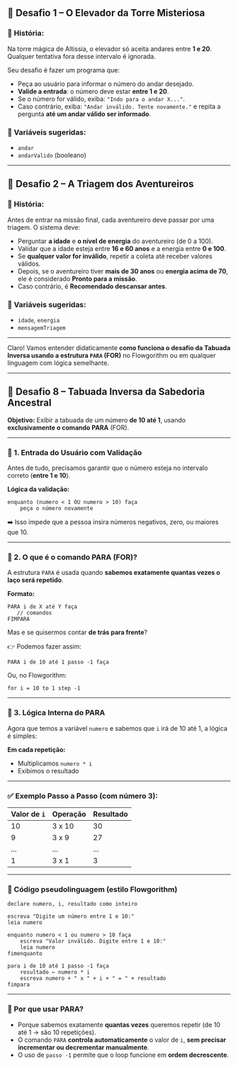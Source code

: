 ## 🧠 Desafio 1 – **O Elevador da Torre Misteriosa**

### 📝 História:
Na torre mágica de Altissia, o elevador só aceita andares entre **1 e 20**. Qualquer tentativa fora desse intervalo é ignorada.

Seu desafio é fazer um programa que:
- Peça ao usuário para informar o número do andar desejado.
- **Valide a entrada**: o número deve estar **entre 1 e 20**.
- Se o número for válido, exiba: `"Indo para o andar X..."`.
- Caso contrário, exiba: `"Andar inválido. Tente novamente."` e repita a pergunta **até um andar válido ser informado**.

### 🧩 Variáveis sugeridas:
- `andar`
- `andarValido` (booleano)

---

## 🧠 Desafio 2 – **A Triagem dos Aventureiros**

### 📝 História:
Antes de entrar na missão final, cada aventureiro deve passar por uma triagem. O sistema deve:
- Perguntar **a idade** e **o nível de energia** do aventureiro (de 0 a 100).
- Validar que a idade esteja entre **16 e 60 anos** e a energia entre **0 e 100**.
- Se **qualquer valor for inválido**, repetir a coleta até receber valores válidos.
- Depois, se o aventureiro tiver **mais de 30 anos** ou **energia acima de 70**, ele é considerado **Pronto para a missão**.
- Caso contrário, é **Recomendado descansar antes**.

### 🧩 Variáveis sugeridas:
- `idade`, `energia`
- `mensagemTriagem`

---
Claro! Vamos entender didaticamente **como funciona o desafio da Tabuada Inversa usando a estrutura `PARA` (FOR)** no Flowgorithm ou em qualquer linguagem com lógica semelhante.

---

## 🧠 Desafio 8 – **Tabuada Inversa da Sabedoria Ancestral**  
**Objetivo:** Exibir a tabuada de um número **de 10 até 1**, usando **exclusivamente o comando PARA** (FOR).

---

### 🧩 1. **Entrada do Usuário com Validação**

Antes de tudo, precisamos garantir que o número esteja no intervalo correto (**entre 1 e 10**).

**Lógica da validação:**
```plaintext
enquanto (numero < 1 OU numero > 10) faça
    peça o número novamente
```

➡️ Isso impede que a pessoa insira números negativos, zero, ou maiores que 10.

---

### 🧩 2. **O que é o comando PARA (FOR)?**

A estrutura `PARA` é usada quando **sabemos exatamente quantas vezes o laço será repetido**.

**Formato:**
```plaintext
PARA i de X até Y faça
   // comandos
FIMPARA
```

Mas e se quisermos contar **de trás para frente**?

👉 Podemos fazer assim:

```plaintext
PARA i de 10 até 1 passo -1 faça
```

Ou, no Flowgorithm:
```plaintext
for i = 10 to 1 step -1
```

---

### 🧩 3. **Lógica Interna do PARA**

Agora que temos a variável `numero` e sabemos que `i` irá de 10 até 1, a lógica é simples:

**Em cada repetição:**
- Multiplicamos `numero * i`
- Exibimos o resultado

---

### ✅ Exemplo Passo a Passo (com número 3):

| Valor de `i` | Operação     | Resultado |
|--------------|--------------|-----------|
| 10           | 3 x 10       | 30        |
| 9            | 3 x 9        | 27        |
| ...          | ...          | ...       |
| 1            | 3 x 1        | 3         |

---

### 📜 Código pseudolinguagem (estilo Flowgorithm)

```plaintext
declare numero, i, resultado como inteiro

escreva "Digite um número entre 1 e 10:"
leia numero

enquanto numero < 1 ou numero > 10 faça
    escreva "Valor inválido. Digite entre 1 e 10:"
    leia numero
fimenquanto

para i de 10 até 1 passo -1 faça
    resultado ← numero * i
    escreva numero + " x " + i + " = " + resultado
fimpara
```

---

### 🧠 Por que usar PARA?

- Porque sabemos exatamente **quantas vezes** queremos repetir (de 10 até 1 → são 10 repetições).
- O comando `PARA` **controla automaticamente** o valor de `i`, **sem precisar incrementar ou decrementar manualmente**.
- O uso de `passo -1` permite que o loop funcione em **ordem decrescente**.
